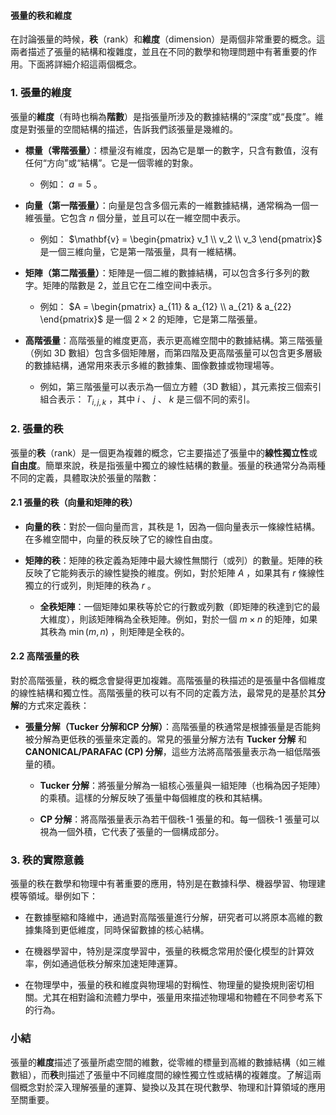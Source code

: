 #### 張量的秩和維度

在討論張量的時候，**秩**（rank）和**維度**（dimension）是兩個非常重要的概念。這兩者描述了張量的結構和複雜度，並且在不同的數學和物理問題中有著重要的作用。下面將詳細介紹這兩個概念。

### 1. **張量的維度**
張量的**維度**（有時也稱為**階數**）是指張量所涉及的數據結構的“深度”或“長度”。維度是對張量的空間結構的描述，告訴我們該張量是幾維的。

- **標量（零階張量）**：標量沒有維度，因為它是單一的數字，只含有數值，沒有任何“方向”或“結構”。它是一個零維的對象。
  - 例如： $`a = 5`$ 。
  
- **向量（第一階張量）**：向量是包含多個元素的一維數據結構，通常稱為一個一維張量。它包含  $`n`$  個分量，並且可以在一維空間中表示。
  - 例如： $`\mathbf{v} = \begin{pmatrix} v_1 \\ v_2 \\ v_3 \end{pmatrix}`$  是一個三維向量，它是第一階張量，具有一維結構。
  
- **矩陣（第二階張量）**：矩陣是一個二維的數據結構，可以包含多行多列的數字。矩陣的階數是 2，並且它在二维空间中表示。
  - 例如： $`A = \begin{pmatrix} a_{11} & a_{12} \\ a_{21} & a_{22} \end{pmatrix}`$  是一個  $`2 \times 2`$  的矩陣，它是第二階張量。
  
- **高階張量**：高階張量的維度更高，表示更高維空間中的數據結構。第三階張量（例如 3D 數組）包含多個矩陣層，而第四階及更高階張量可以包含更多層級的數據結構，通常用來表示多維的數據集、圖像數據或物理場等。

  - 例如，第三階張量可以表示為一個立方體（3D 數組），其元素按三個索引組合表示： $`T_{i,j,k}`$ ，其中  $`i`$ 、 $`j`$ 、 $`k`$  是三個不同的索引。

### 2. **張量的秩**
張量的**秩**（rank）是一個更為複雜的概念，它主要描述了張量中的**線性獨立性**或**自由度**。簡單來說，秩是指張量中獨立的線性結構的數量。張量的秩通常分為兩種不同的定義，具體取決於張量的階數：

#### 2.1 **張量的秩（向量和矩陣的秩）**
- **向量的秩**：對於一個向量而言，其秩是 1，因為一個向量表示一條線性結構。在多維空間中，向量的秩反映了它的線性自由度。
  
- **矩陣的秩**：矩陣的秩定義為矩陣中最大線性無關行（或列）的數量。矩陣的秩反映了它能夠表示的線性變換的維度。例如，對於矩陣  $`A`$ ，如果其有  $`r`$  條線性獨立的行或列，則矩陣的秩為  $`r`$ 。

  - **全秩矩陣**：一個矩陣如果秩等於它的行數或列數（即矩陣的秩達到它的最大維度），則該矩陣稱為全秩矩陣。例如，對於一個  $`m \times n`$  的矩陣，如果其秩為  $`\min(m, n)`$ ，則矩陣是全秩的。

#### 2.2 **高階張量的秩**
對於高階張量，秩的概念會變得更加複雜。高階張量的秩描述的是張量中各個維度的線性結構和獨立性。高階張量的秩可以有不同的定義方法，最常見的是基於其**分解**的方式來定義秩：

- **張量分解（Tucker 分解和CP 分解）**：高階張量的秩通常是根據張量是否能夠被分解為更低秩的張量來定義的。常見的張量分解方法有 **Tucker 分解** 和 **CANONICAL/PARAFAC (CP) 分解**，這些方法將高階張量表示為一組低階張量的積。
  
  - **Tucker 分解**：將張量分解為一組核心張量與一組矩陣（也稱為因子矩陣）的乘積。這樣的分解反映了張量中每個維度的秩和其結構。
  
  - **CP 分解**：將高階張量表示為若干個秩-1 張量的和。每一個秩-1 張量可以視為一個外積，它代表了張量的一個構成部分。

### 3. **秩的實際意義**
張量的秩在數學和物理中有著重要的應用，特別是在數據科學、機器學習、物理建模等領域。舉例如下：

- 在數據壓縮和降維中，通過對高階張量進行分解，研究者可以將原本高維的數據集降到更低維度，同時保留數據的核心結構。
  
- 在機器學習中，特別是深度學習中，張量的秩概念常用於優化模型的計算效率，例如通過低秩分解來加速矩陣運算。

- 在物理學中，張量的秩和維度與物理場的對稱性、物理量的變換規則密切相關。尤其在相對論和流體力學中，張量用來描述物理場和物體在不同參考系下的行為。

### 小結
張量的**維度**描述了張量所處空間的維數，從零維的標量到高維的數據結構（如三維數組），而**秩**則描述了張量中不同維度間的線性獨立性或結構的複雜度。了解這兩個概念對於深入理解張量的運算、變換以及其在現代數學、物理和計算領域的應用至關重要。